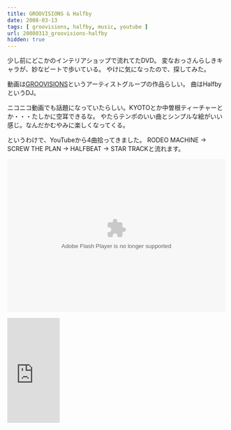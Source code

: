 ```yaml
---
title: GROOVISIONS & Halfby
date: 2008-03-13
tags: [ groovisions, halfby, music, youtube ]
url: 20080313_groovisions-halfby
hidden: true
---
```

少し前にどこかのインテリアショップで流れてたDVD。
変なおっさんらしきキャラが、妙なビートで歩いている。
やけに気になったので、探してみた。

動画は<a href="http://www.groovisions.com/">GROOVISIONS</a>というアーティストグループの作品らしい。
曲はHalfbyというDJ。

ニコニコ動画でも話題になっていたらしい。KYOTOとか中曽根ティーチャーとか・・・たしかに空耳できるな。
やたらテンポのいい曲とシンプルな絵がいい感じ。なんだかむやみに楽しくなってくる。

というわけで、YouTubeから4曲拾ってきました。
RODEO MACHINE → SCREW THE PLAN → HALFBEAT → STAR TRACKと流れます。

<object width="530" height="370"><param name="movie" value="http://jp.youtube.com/p/3D946D55AE47BC70"></param><embed src="http://jp.youtube.com/p/3D946D55AE47BC70" type="application/x-shockwave-flash" width="500" height="350"></embed></object>

<iframe src="http://rcm-jp.amazon.co.jp/e/cm?t=gomlog-22&o=9&p=8&l=as1&asins=B000HT3TSY&fc1=000000&IS2=1&lt1=_blank&lc1=0000FF&bc1=FFFFFF&bg1=FFFFFF&f=ifr&nou=1" style="width:120px;height:240px;" scrolling="no" marginwidth="0" marginheight="0" frameborder="0"></iframe>
